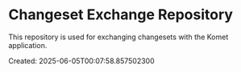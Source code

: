 # Changeset Exchange Repository

This repository is used for exchanging changesets with the Komet application.

Created: 2025-06-05T00:07:58.857502300
